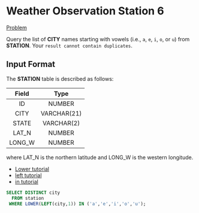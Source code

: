 # Weather Observation Station 6

[Problem](https://www.hackerrank.com/challenges/weather-observation-station-6/problem?isFullScreen=true)

Query the list of **CITY** names starting with vowels (i.e., `a`, `e`, `i`, `o`, or `u`) from **STATION**. Your `result cannot contain duplicates`.

## Input Format

The **STATION** table is described as follows:

|Field|Type|
|:---:|:--:|
|ID| NUMBER|
|CITY|VARCHAR(21)|
|STATE|VARCHAR(2)|
|LAT_N|NUMBER|
|LONG_W|NUMBER|

where LAT_N is the northern latitude and LONG_W is the western longitude.

- [Lower tutorial](https://github.com/lpinzari/sql-psql-udy/blob/master/06_string_functions/09_lower.md)
- [left tutorial](https://github.com/lpinzari/sql-psql-udy/blob/master/06_string_functions/07_left.md)
- [in tutorial](https://github.com/lpinzari/sql-psql-udy/blob/master/01_basic_sql/16_in_not_in.md)

```SQL
SELECT DISTINCT city
  FROM station
 WHERE LOWER(LEFT(city,1)) IN ('a','e','i','o','u');
```
